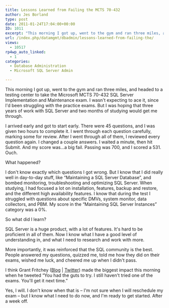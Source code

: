 ```yaml
---
title: Lessons Learned from Failing the MCTS 70-432
author: Jes Borland
type: post
date: 2011-01-24T17:04:00+00:00
ID: 1011
excerpt: "This morning I got up, went to the gym and ran three miles, and headed to a testing center to take the Microsoft MCTS 70-432 SQL Server Implementation and Maintenance exam. I wasn't expecting to ace it, since I'd been struggling with the practice exams.&hellip;"
url: /index.php/datamgmt/dbadmin/lessons-learned-from-failing-the/
views:
  - 10517
rp4wp_auto_linked:
  - 1
categories:
  - Database Administration
  - Microsoft SQL Server Admin

---
```

This morning I got up, went to the gym and ran three miles, and headed to a testing center to take the Microsoft MCTS 70-432 SQL Server Implementation and Maintenance exam. I wasn't expecting to ace it, since I'd been struggling with the practice exams. But I was hoping that three years of work with SQL Server and two months of studying would get me through. 

I arrived early and got to start early. There were 45 questions, and I was given two hours to complete it. I went through each question carefully, marking some for review. After I went through all of them, I reviewed every question again. I changed a couple answers. I waited a minute, then hit Submit. And my score was...a big fail. Passing was 700, and I scored a 531. Ouch. 

What happened? 

I don't know exactly which questions I got wrong. But I know that I did really well in day-to-day stuff, like “Maintaining a SQL Server Database”, and bombed monitoring, troubleshooting and optimizing SQL Server. When studying, I had focused a lot on installation, features, backup and restore, and the different high availability features. I know that during the test I struggled with questions about specific DMVs, system monitor, data collectors, and PBM. My score in the “Maintaining SQL Server Instances” category was a 0%. 

So what did I learn? 

SQL Server is a huge product, with a lot of features. It's hard to be proficient in all of them. Now I know what I have a good level of understanding in, and what I need to research and work with more. 

More importantly, it was reinforced that the SQL community is the best. People answered my questions, quizzed me, told me how they did on their exams, wished me luck, and cheered me up when I didn't pass. 

I think Grant Fritchey ([Blog][1] | [Twitter][2]) made the biggest impact this morning when he tweeted “You had the guts to try. I still haven't tried one of the exams. You'll get it next time.” 

Yes, I will. I don't know when that is – I'm not sure when I will reschedule my exam – but I know what I need to do now, and I'm ready to get started. After a week off.

 [1]: http://scarydba.com
 [2]: http://twitter.com/#!/GFritchey